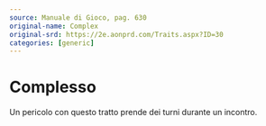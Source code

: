 ```yaml
---
source: Manuale di Gioco, pag. 630
original-name: Complex
original-srd: https://2e.aonprd.com/Traits.aspx?ID=30
categories: [generic]
---
```


# Complesso

Un pericolo con questo tratto prende dei turni durante un incontro.
